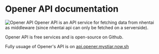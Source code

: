 # Opener API documentation
![Opener API](https://raw.githubusercontent.com/aomkirby123/opener-api-docs/master/src/img/image.png)
Opener API is an API service for fetching data from nhentai as middleware (since nhentai api can only be fetched on a serverside).
  
Opener API is free services and is open-source on Github.
  
Fully usuage of Opener's API is on [api.opener.mystiar.now.sh](https://api.opener.mystiar.com)
